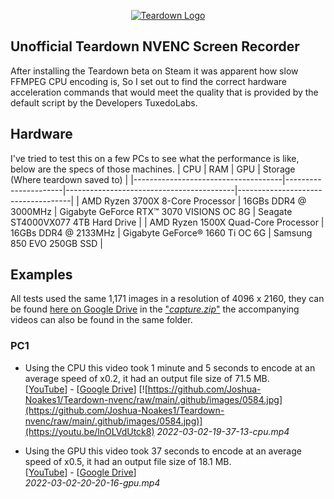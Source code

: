 <p align="center">
<a href="https://teardowngame.com/" target="_blank">
<img src="https://teardowngame.com/logo.png" alt="Teardown Logo">
</a>
</p>

## Unofficial Teardown NVENC Screen Recorder

After installing the Teardown beta on Steam it was apparent how slow FFMPEG CPU encoding is, So I set out to find the correct hardware acceleration commands that would meet the quality that is provided by the default script by the Developers TuxedoLabs.

## Hardware

I've tried to test this on a few PCs to see what the performance is like, below are the specs of those machines.
| CPU | RAM | GPU | Storage (Where teardown saved to) |
|-------------------------------------|----------------------|------------------------------------------|------------------------------------|
| AMD Ryzen 3700X 8-Core Processor | 16GBs DDR4 @ 3000MHz | Gigabyte GeForce RTX™ 3070 VISIONS OC 8G | Seagate ST4000VX077 4TB Hard Drive |
| AMD Ryzen 1500X Quad-Core Processor | 16GBs DDR4 @ 2133MHz | Gigabyte GeForce® 1660 Ti OC 6G | Samsung 850 EVO 250GB SSD |

## Examples

All tests used the same 1,171 images in a resolution of 4096 x 2160, they can be found [here on Google Drive](https://drive.google.com/drive/folders/1XXnlwIHAZtEiPHGRm2KGpeXE4TnaujHQ?usp=sharing) in the ["_capture.zip_"](https://drive.google.com/file/d/12zOgIjnrMKXSaQHkm2yi_wz5wPzsnlfk/view?usp=sharing) the accompanying videos can also be found in the same folder.

### PC1

- Using the CPU this video took 1 minute and 5 seconds to encode at an average speed of x0.2, it had an output file size of 71.5 MB.  
   [[YouTube](https://youtu.be/lnOLVdUtck8)] - [[Google Drive](https://drive.google.com/file/d/1CzYjvY4UNbERUe4Mwu1OnjNitXqgQ7XF/view?usp=sharing)]
  [![https://github.com/Joshua-Noakes1/Teardown-nvenc/raw/main/.github/images/0584.jpg](https://github.com/Joshua-Noakes1/Teardown-nvenc/raw/main/.github/images/0584.jpg)](https://youtu.be/lnOLVdUtck8)
  _2022-03-02-19-37-13-cpu.mp4_

- Using the GPU this video took 37 seconds to encode at an average speed of x0.5, it had an output file size of 18.1 MB.  
  [[YouTube](https://youtu.be/cJIySBOwInc)] - [[Google Drive](https://drive.google.com/file/d/1A2CH7CRyFTSpkQlXVJId_puwsiB_HMTU/view?usp=sharing)]  
  _2022-03-02-20-20-16-gpu.mp4_
